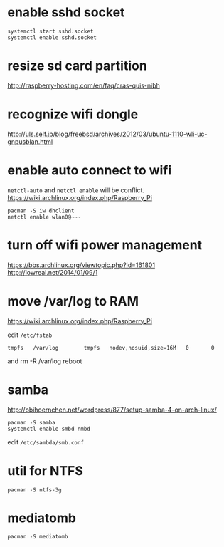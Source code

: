 # enable sshd socket

    systemctl start sshd.socket
    systemctl enable sshd.socket

# resize sd card partition
http://raspberry-hosting.com/en/faq/cras-quis-nibh

# recognize wifi dongle
http://uls.self.jp/blog/freebsd/archives/2012/03/ubuntu-1110-wli-uc-gnpusblan.html

# enable auto connect to wifi
`netctl-auto` and `netctl enable` will be conflict.
https://wiki.archlinux.org/index.php/Raspberry_Pi

    pacman -S iw dhclient
	netctl enable wlan0@~~~

# turn off wifi power management
https://bbs.archlinux.org/viewtopic.php?id=161801
http://lowreal.net/2014/01/09/1

# move /var/log to RAM
https://wiki.archlinux.org/index.php/Raspberry_Pi


edit `/etc/fstab`

    tmpfs   /var/log        tmpfs   nodev,nosuid,size=16M   0       0

and
    rm -R /var/log
	reboot

# samba
http://obihoernchen.net/wordpress/877/setup-samba-4-on-arch-linux/

    pacman -S samba
	systemctl enable smbd nmbd
	
edit `/etc/sambda/smb.conf`

# util for NTFS
    pacman -S ntfs-3g


# mediatomb
    pacman -S mediatomb



